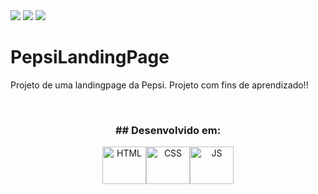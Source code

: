 <img src="https://i.imgur.com/FWk0NgK.jpg">
<img src="https://i.imgur.com/n2e5WWd.jpg">
<img src="https://i.imgur.com/7PSxKyP.jpg">

# PepsiLandingPage
Projeto de uma landingpage da Pepsi. Projeto com fins de aprendizado!!

<br>
<h3 align="center"> ## Desenvolvido em:</h3>
<div align="center">
<img align="center" alt="HTML" height="60" width="70" src="https://cdn.worldvectorlogo.com/logos/html-1.svg"><img align="center" alt="CSS" height="60" width="70" src="https://cdn.worldvectorlogo.com/logos/css-3.svg"><img align="center" alt="JS" height="60" width="70" src="https://cdn.worldvectorlogo.com/logos/javascript-1.svg">
</div>

